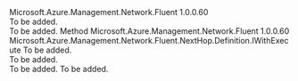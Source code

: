 <Type Name="IWithDestinationIP" FullName="Microsoft.Azure.Management.Network.Fluent.NextHop.Definition.IWithDestinationIP">
  <TypeSignature Language="C#" Value="public interface IWithDestinationIP" />
  <TypeSignature Language="ILAsm" Value=".class public interface auto ansi abstract IWithDestinationIP" />
  <TypeSignature Language="DocId" Value="T:Microsoft.Azure.Management.Network.Fluent.NextHop.Definition.IWithDestinationIP" />
  <TypeSignature Language="VB.NET" Value="Public Interface IWithDestinationIP" />
  <TypeSignature Language="F#" Value="type IWithDestinationIP = interface" />
  <AssemblyInfo>
    <AssemblyName>Microsoft.Azure.Management.Network.Fluent</AssemblyName>
    <AssemblyVersion>1.0.0.60</AssemblyVersion>
  </AssemblyInfo>
  <Interfaces />
  <Docs>
    <summary>To be added.</summary>
    <remarks>To be added.</remarks>
  </Docs>
  <Members>
    <Member MemberName="WithDestinationIPAddress">
      <MemberSignature Language="C#" Value="public Microsoft.Azure.Management.Network.Fluent.NextHop.Definition.IWithExecute WithDestinationIPAddress (string destinationIPAddress);" />
      <MemberSignature Language="ILAsm" Value=".method public hidebysig newslot virtual instance class Microsoft.Azure.Management.Network.Fluent.NextHop.Definition.IWithExecute WithDestinationIPAddress(string destinationIPAddress) cil managed" />
      <MemberSignature Language="DocId" Value="M:Microsoft.Azure.Management.Network.Fluent.NextHop.Definition.IWithDestinationIP.WithDestinationIPAddress(System.String)" />
      <MemberSignature Language="VB.NET" Value="Public Function WithDestinationIPAddress (destinationIPAddress As String) As IWithExecute" />
      <MemberSignature Language="F#" Value="abstract member WithDestinationIPAddress : string -&gt; Microsoft.Azure.Management.Network.Fluent.NextHop.Definition.IWithExecute" Usage="iWithDestinationIP.WithDestinationIPAddress destinationIPAddress" />
      <MemberType>Method</MemberType>
      <AssemblyInfo>
        <AssemblyName>Microsoft.Azure.Management.Network.Fluent</AssemblyName>
        <AssemblyVersion>1.0.0.60</AssemblyVersion>
      </AssemblyInfo>
      <ReturnValue>
        <ReturnType>Microsoft.Azure.Management.Network.Fluent.NextHop.Definition.IWithExecute</ReturnType>
      </ReturnValue>
      <Parameters>
        <Parameter Name="destinationIPAddress" Type="System.String" />
      </Parameters>
      <Docs>
        <param name="destinationIPAddress">To be added.</param>
        <summary>To be added.</summary>
        <returns>To be added.</returns>
        <remarks>To be added.</remarks>
      </Docs>
    </Member>
  </Members>
</Type>